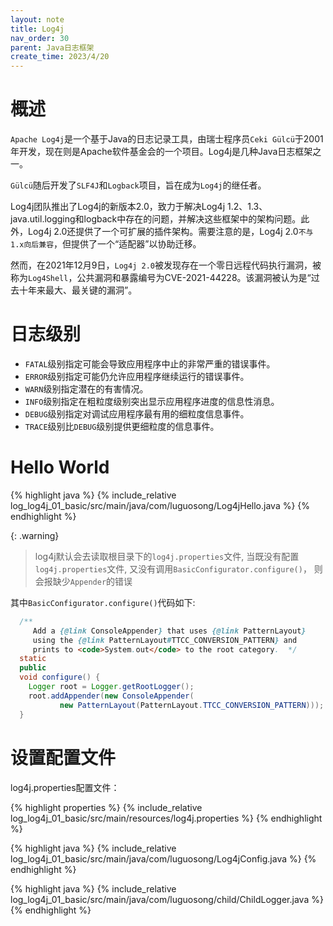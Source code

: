 ```yaml
---
layout: note
title: Log4j
nav_order: 30
parent: Java日志框架
create_time: 2023/4/20
---
```


# 概述

`Apache Log4j`是一个基于Java的日志记录工具，由瑞士程序员`Ceki Gülcü`于2001年开发，现在则是Apache软件基金会的一个项目。Log4j是几种Java日志框架之一。

`Gülcü`随后开发了`SLF4J`和`Logback`项目，旨在成为`Log4j`的继任者。

Log4j团队推出了Log4j的新版本2.0，致力于解决Log4j 1.2、1.3、java.util.logging和logback中存在的问题，并解决这些框架中的架构问题。此外，Log4j 2.0还提供了一个可扩展的插件架构。需要注意的是，Log4j 2.0`不与1.x向后兼容`，但提供了一个“适配器”以协助迁移。

然而，在2021年12月9日，`Log4j 2.0`被发现存在一个零日远程代码执行漏洞，被称为`Log4Shell`，公共漏洞和暴露编号为CVE-2021-44228。该漏洞被认为是“过去十年来最大、最关键的漏洞”。


# 日志级别

- `FATAL`级别指定可能会导致应用程序中止的非常严重的错误事件。
- `ERROR`级别指定可能仍允许应用程序继续运行的错误事件。
- `WARN`级别指定潜在的有害情况。
- `INFO`级别指定在粗粒度级别突出显示应用程序进度的信息性消息。
- `DEBUG`级别指定对调试应用程序最有用的细粒度信息事件。
- `TRACE`级别比`DEBUG`级别提供更细粒度的信息事件。

# Hello World

{% highlight java %}
{% include_relative log_log4j_01_basic/src/main/java/com/luguosong/Log4jHello.java %}
{% endhighlight %}

{: .warning}
> log4j默认会去读取根目录下的`log4j.properties`文件,
> 当既没有配置`log4j.properties`文件,
> 又没有调用`BasicConfigurator.configure()`，
> 则会报缺少`Appender`的错误

其中`BasicConfigurator.configure()`代码如下:

``` java
  /**
     Add a {@link ConsoleAppender} that uses {@link PatternLayout}
     using the {@link PatternLayout#TTCC_CONVERSION_PATTERN} and
     prints to <code>System.out</code> to the root category.  */
  static
  public
  void configure() {
    Logger root = Logger.getRootLogger();
    root.addAppender(new ConsoleAppender(
           new PatternLayout(PatternLayout.TTCC_CONVERSION_PATTERN)));
  }
```

# 设置配置文件

log4j.properties配置文件：

{% highlight properties %}
{% include_relative log_log4j_01_basic/src/main/resources/log4j.properties %}
{% endhighlight %}

{% highlight java %}
{% include_relative log_log4j_01_basic/src/main/java/com/luguosong/Log4jConfig.java %}
{% endhighlight %}

{% highlight java %}
{% include_relative log_log4j_01_basic/src/main/java/com/luguosong/child/ChildLogger.java %}
{% endhighlight %}
